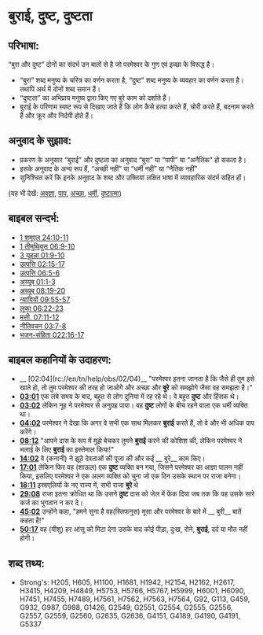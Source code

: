 # बुराई, दुष्ट, दुष्टता #

## परिभाषा: ##

“बुरा और दुष्ट” दोनों का संदर्भ उन बातों से है जो परमेश्वर के गुण एवं इच्छा के विरूद्ध है।

* “बुरा” शब्द मनुष्य के चरित्र का वर्णन करता है, “दुष्ट” शब्द मनुष्य के व्यवहार का वर्णन करता है। तथापि अर्थ में दोनों शब्द समान हैं।
* “दुष्टता” का अभिप्राय मनुष्य द्वारा किए गए बुरे काम को दर्शाते हैं।
* बुराई के परिणाम स्पष्ट रूप से दिखाए जाते हैं कि लोग कैसे हत्या करते हैं, चोरी करते हैं, बदनाम करते हैं और क्रूर और निर्दयी होते हैं।

## अनुवाद के सुझाव: ##

* प्रकरण के अनुसार “बुराई” और दुष्टता का अनुवाद “बुरा” या “पापी” या “अनैतिक” हो सकता है।
* इसके अनुवाद के अन्य रूप हैं, “अच्छी नहीं” या “धर्मी नहीं” या “नैतिक नहीं”
* सुनिश्चित करें कि इनके अनुवाद के शब्द और उक्तियां लक्षित भाषा में व्यावहारिक संदर्भ सहित हों।

(यह भी देखें: [अवज्ञा](../other/disobey.md), [पाप](../kt/sin.md), [अच्छा](../kt/good.md), [धर्मी](../kt/righteous.md), [दुष्टात्मा](../kt/demon.md))

## बाइबल सन्दर्भ: ##

* [1 शमूएल 24:10-11](rc://en/tn/help/1sa/24/10)
* [1 तीमुथियुस 06:9-10](rc://en/tn/help/1ti/06/09)
* [3 यूहन्ना 01:9-10](rc://en/tn/help/3jn/01/09)
* [उत्पत्ति 02:15-17](rc://en/tn/help/gen/02/15)
* [उत्पत्ति 06:5-6](rc://en/tn/help/gen/06/05)
* [अय्यूब 01:1-3](rc://en/tn/help/job/01/01)
* [अय्यूब 08:19-20](rc://en/tn/help/job/08/19)
* [न्यायियों 09:55-57](rc://en/tn/help/jdg/09/55)
* [लूका 06:22-23](rc://en/tn/help/luk/06/22)
* [मत्ती. 07:11-12](rc://en/tn/help/mat/07/11)
* [नीतिवचन 03:7-8](rc://en/tn/help/pro/03/07)
* [भजन-संहिता 022:16-17](rc://en/tn/help/psa/022/016)

## बाइबल कहानियों के उदाहरण: ##

* __ \[02:04](rc://en/tn/help/obs/02/04)__ "परमेश्वर इतना जानता है कि जैसे ही तुम इसे खाते हो, तो तुम परमेश्वर की तरह हो जाओगे और अच्छा और __बुरे__ को समझोगे जैसा वह समझता है।"
* __[03:01](rc://en/tn/help/obs/03/01)__ एक लंबे समय के बाद, बहुत से लोग दुनिया में रह रहे थे। वे बहुत __दुष्ट__ और हिंसक थे।
* __[03:02](rc://en/tn/help/obs/03/02)__ लेकिन नूह ने परमेश्वर से अनुग्रह पाया। वह __दुष्ट__ लोगों के बीच रहने वाला एक धर्मी व्यक्ति था।
* __[04:02](rc://en/tn/help/obs/04/02)__ परमेश्वर ने देखा कि अगर वे सभी एक साथ मिलकर __बुराई__ करते हैं, तो वे और भी अधिक पाप करेंगे।
* __[08:12](rc://en/tn/help/obs/08/12)__ "आपने दास के रूप में मुझे बेचकर तुमने __बुराई__ करने की कोशिश की, लेकिन परमेश्वर ने भलाई के लिए __बुराई__ का इस्तेमाल किया!"
* __[14:02](rc://en/tn/help/obs/14/02)__ वे (कनानी) ने झूठे देवताओं की पूजा की और कई __ बुरे__ काम किए।
* __[17:01](rc://en/tn/help/obs/17/01)__ लेकिन फिर वह (शाऊल) एक __दुष्ट__ व्यक्ति बन गया, जिसने परमेश्वर का आज्ञा पालन नहीं किया, इसलिए परमेश्वर ने एक अलग व्यक्ति को चुना जो एक दिन उसके स्थान पर राजा बनेगा।
* __[18:11](rc://en/tn/help/obs/18/11)__ इस्राएलियों के नए राज्य में, सभी राजा __बुरे__ थे
* __[29:08](rc://en/tn/help/obs/29/08)__ राजा इतना क्रोधित था कि उसने __दुष्ट__ दास को जेल में फेंक दिया जब तक कि वह उसके सारे कर्ज का भुगतान न कर दे।
* __[45:02](rc://en/tn/help/obs/45/02)__ उन्होंने कहा, "हमने सुना है वह(स्तिफनुस) मूसा और परमेश्वर के बारे में __ बुरी__ बातें कहता है!"
* __[50:17](rc://en/tn/help/obs/50/17)__ वह (यीशु) हर आंसू को मिटा देगा उसके बाद कोई पीड़ा, दुःख, रोने, __बुराई__, दर्द या मौत नहीं होगी।

## शब्द तथ्य: ##

* Strong's: H205, H605, H1100, H1681, H1942, H2154, H2162, H2617, H3415, H4209, H4849, H5753, H5766, H5767, H5999, H6001, H6090, H7451, H7455, H7489, H7561, H7562, H7563, H7564, G92, G113, G459, G932, G987, G988, G1426, G2549, G2551, G2554, G2555, G2556, G2557, G2559, G2560, G2635, G2636, G4151, G4189, G4190, G4191, G5337
